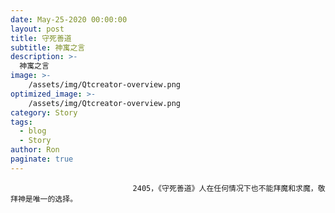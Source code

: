 ```yaml
---
date: May-25-2020 00:00:00
layout: post
title: 守死善道
subtitle: 神寓之言
description: >-
  神寓之言
image: >-
    /assets/img/Qtcreator-overview.png
optimized_image: >-
    /assets/img/Qtcreator-overview.png
category: Story
tags:
  - blog
  - Story
author: Ron
paginate: true
---
```


							　　2405，《守死善道》人在任何情况下也不能拜魔和求魔，敬拜神是唯一的选择。
							
							
						